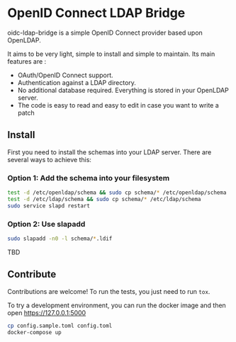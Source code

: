 # OpenID Connect LDAP Bridge

oidc-ldap-bridge is a simple OpenID Connect provider based upon OpenLDAP.

It aims to be very light, simple to install and simple to maintain. Its main features are :
- OAuth/OpenID Connect support.
- Authentication against a LDAP directory.
- No additional database required. Everything is stored in your OpenLDAP server.
- The code is easy to read and easy to edit in case you want to write a patch

## Install

First you need to install the schemas into your LDAP server. There are several ways to achieve this:

### Option 1: Add the schema into your filesystem

```bash
test -d /etc/openldap/schema && sudo cp schema/* /etc/openldap/schema
test -d /etc/ldap/schema && sudo cp schema/* /etc/ldap/schema
sudo service slapd restart
```

### Option 2: Use slapadd

```bash
sudo slapadd -n0 -l schema/*.ldif
```

TBD

## Contribute

Contributions are welcome!
To run the tests, you just need to run `tox`.

To try a development environment, you can run the docker image and then open https://127.0.0.1:5000

```bash
cp config.sample.toml config.toml
docker-compose up
```
